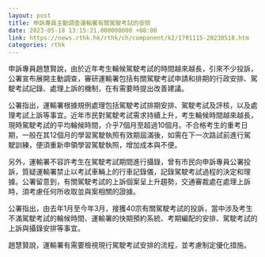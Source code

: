```yaml
---
layout: post
title: 申訴專員主動調查運輸署有關駕駛考試的安排
date: 2023-05-18 13:15:21.000000000 +08:00
link: https://news.rthk.hk/rthk/ch/component/k2/1701115-20230518.htm
categories: rthk
---
```


申訴專員趙慧賢說，由於近年考生輪候駕駛考試的時間越來越長，引來不少投訴，公署宣布展開主動調查，審研運輸署包括有關駕駛考試申請和排期的行政安排、駕駛考試記錄、處理上訴的機制，在有需要時提出改善建議。

公署指出，運輸署根據規例處理包括駕駛考試排期安排、駕駛考試及評核，以及處理考試上訴等事宜。近年市民對駕駛考試需求持續上升，考生輪候時間越來越長，現時駕駛考試的平均輪候時間，介乎7個月至超過10個月。不合格考生的重考日期，一般在其12個月的學習駕駛執照有效期屆滿後，如需在下一次路試前進行駕駛訓練，便須重新申領學習駕駛執照，增加成本與不便。

另外，運輸署不容許考生在駕駛考試期間進行攝錄，曾有市民向申訴專員公署投訴，質疑運輸署禁止以考試車輛上的行車記錄儀，記錄駕駛考試過程的決定和理據。公署留意到，有關駕駛考試的上訴個案呈上升趨勢，交通審裁處在處理上訴時，須考慮任何所收取並與案相關的證據。

公署指出，由去年1月至今年3月，接獲40宗有關駕駛考試的投訴，當中涉及考生不滿駕駛考試的輪候時間、運輸署的快期預約系統、考期編配的安排、駕駛考試的上訴與攝錄安排等事宜。

趙慧賢說，運輸署有需要檢視現行駕駛考試安排的流程，並考慮制定優化措施。
